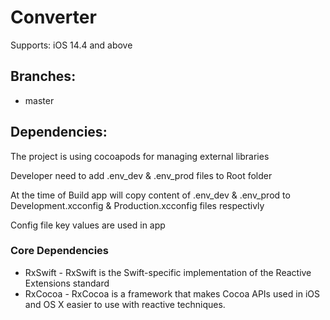 # Converter

Supports: iOS 14.4 and above

## Branches:

* master

## Dependencies:

The project is using cocoapods for managing external libraries

Developer need to add .env_dev & .env_prod files to Root folder

At the time of Build app will copy content of .env_dev & .env_prod to Development.xcconfig & Production.xcconfig files respectivly

Config file key values are used in app

### Core Dependencies

* RxSwift - RxSwift is the Swift-specific implementation of the Reactive Extensions standard
* RxCocoa - RxCocoa is a framework that makes Cocoa APIs used in iOS and OS X easier to use with reactive techniques.
